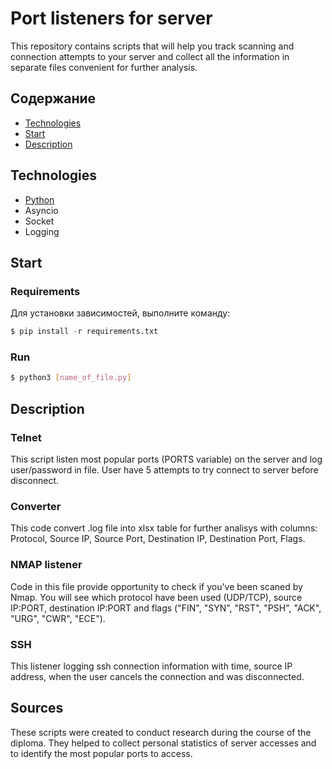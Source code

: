 # Port listeners for server
This repository contains scripts that will help you track scanning and connection attempts to your server and collect all the information in separate files convenient for further analysis.

## Содержание
- [Technologies](#technologies)
- [Start](#start)
- [Description](#description)

## Technologies
- [Python](https://www.python.com/)
- Asyncio
- Socket
- Logging

## Start

### Requirements
Для установки зависимостей, выполните команду:
```py
$ pip install -r requirements.txt
```

### Run
```sh
$ python3 [name_of_file.py]
```

## Description

### Telnet
This script listen most popular ports (PORTS variable) on the server and log user/password in file. User have 5 attempts to try connect to server before disconnect. 

### Converter
This code convert .log file into xlsx table for further analisys with columns: Protocol, Source IP, Source Port, Destination IP, Destination Port, Flags.

### NMAP listener
Code in this file provide opportunity to check if you've been scaned by Nmap. You will see which protocol have been used (UDP/TCP), source IP:PORT, destination IP:PORT and flags ("FIN", "SYN", "RST", "PSH", "ACK", "URG", "CWR", "ECE").

### SSH
This listener logging ssh connection information with time, source IP address, when the user cancels the connection and was disconnected.

## Sources
These scripts were created to conduct research during the course of the diploma. They helped to collect personal statistics of server accesses and to identify the most popular ports to access. 
